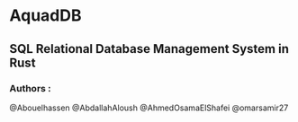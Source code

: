 # AquadDB
## SQL Relational Database Management System in Rust
### Authors :
@Abouelhassen
@AbdallahAloush
@AhmedOsamaElShafei
@omarsamir27
